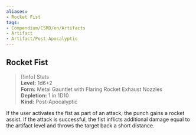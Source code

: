 ```yaml
---
aliases:
- Rocket Fist
tags:
- Compendium/CSRD/en/Artifacts
- Artifact
- Artifact/Post-Apocalyptic
---
```


  
## Rocket Fist  
>[!info] Stats  
> **Level:** 1d6+2  
> **Form:** Metal Gauntlet with Flaring Rocket Exhaust Nozzles  
> **Depletion:** 1 in 1D10  
> **Kind:** Post-Apocalyptic
  
If the user activates the fist as part of an attack, the punch gains a rocket assist. If the attack is successful, the fist inflicts additional damage equal to the artifact level and throws the target back a short distance.